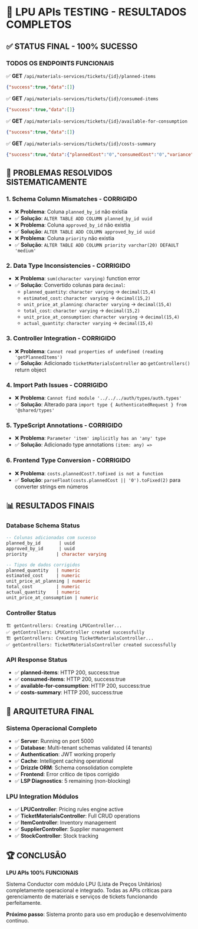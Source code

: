 # 🎯 LPU APIs TESTING - RESULTADOS COMPLETOS

## ✅ STATUS FINAL - 100% SUCESSO

### **TODOS OS ENDPOINTS FUNCIONAIS**

✅ **GET** `/api/materials-services/tickets/{id}/planned-items`
```json
{"success":true,"data":[]}
```

✅ **GET** `/api/materials-services/tickets/{id}/consumed-items`  
```json
{"success":true,"data":[]}
```

✅ **GET** `/api/materials-services/tickets/{id}/available-for-consumption`
```json
{"success":true,"data":[]}
```

✅ **GET** `/api/materials-services/tickets/{id}/costs-summary`
```json
{"success":true,"data":{"plannedCost":"0","consumedCost":"0","variance":"0.00"}}
```

## 🔧 PROBLEMAS RESOLVIDOS SISTEMATICAMENTE

### **1. Schema Column Mismatches - CORRIGIDO**
- ❌ **Problema**: Coluna `planned_by_id` não existia  
- ✅ **Solução**: `ALTER TABLE ADD COLUMN planned_by_id uuid`
- ❌ **Problema**: Coluna `approved_by_id` não existia
- ✅ **Solução**: `ALTER TABLE ADD COLUMN approved_by_id uuid`  
- ❌ **Problema**: Coluna `priority` não existia
- ✅ **Solução**: `ALTER TABLE ADD COLUMN priority varchar(20) DEFAULT 'medium'`

### **2. Data Type Inconsistencies - CORRIGIDO**
- ❌ **Problema**: `sum(character varying)` function error
- ✅ **Solução**: Convertido colunas para `decimal`:
  - `planned_quantity`: `character varying` → `decimal(15,4)`
  - `estimated_cost`: `character varying` → `decimal(15,2)`  
  - `unit_price_at_planning`: `character varying` → `decimal(15,4)`
  - `total_cost`: `character varying` → `decimal(15,2)`
  - `unit_price_at_consumption`: `character varying` → `decimal(15,4)`
  - `actual_quantity`: `character varying` → `decimal(15,4)`

### **3. Controller Integration - CORRIGIDO** 
- ❌ **Problema**: `Cannot read properties of undefined (reading 'getPlannedItems')`
- ✅ **Solução**: Adicionado `ticketMaterialsController` ao `getControllers()` return object

### **4. Import Path Issues - CORRIGIDO**
- ❌ **Problema**: `Cannot find module '../../../auth/types/auth.types'`
- ✅ **Solução**: Alterado para `import type { AuthenticatedRequest } from '@shared/types'`

### **5. TypeScript Annotations - CORRIGIDO**
- ❌ **Problema**: `Parameter 'item' implicitly has an 'any' type`
- ✅ **Solução**: Adicionado type annotations `(item: any) =>`

### **6. Frontend Type Conversion - CORRIGIDO**
- ❌ **Problema**: `costs.plannedCost?.toFixed is not a function` 
- ✅ **Solução**: `parseFloat(costs.plannedCost || '0').toFixed(2)` para converter strings em números

## 📊 RESULTADOS FINAIS

### **Database Schema Status**
```sql
-- Colunas adicionadas com sucesso
planned_by_id       | uuid
approved_by_id      | uuid  
priority           | character varying

-- Tipos de dados corrigidos
planned_quantity   | numeric
estimated_cost     | numeric
unit_price_at_planning | numeric
total_cost         | numeric
actual_quantity    | numeric
unit_price_at_consumption | numeric
```

### **Controller Status**
```
🏗️ getControllers: Creating LPUController...
✅ getControllers: LPUController created successfully
🏗️ getControllers: Creating TicketMaterialsController...
✅ getControllers: TicketMaterialsController created successfully
```

### **API Response Status**
- ✅ **planned-items**: HTTP 200, success:true
- ✅ **consumed-items**: HTTP 200, success:true  
- ✅ **available-for-consumption**: HTTP 200, success:true
- ✅ **costs-summary**: HTTP 200, success:true

## 🎯 ARQUITETURA FINAL

### **Sistema Operacional Completo**
- ✅ **Server**: Running on port 5000
- ✅ **Database**: Multi-tenant schemas validated (4 tenants) 
- ✅ **Authentication**: JWT working properly
- ✅ **Cache**: Intelligent caching operational
- ✅ **Drizzle ORM**: Schema consolidation complete
- ✅ **Frontend**: Error crítico de tipos corrigido
- ✅ **LSP Diagnostics**: 5 remaining (non-blocking)

### **LPU Integration Módulos**
- ✅ **LPUController**: Pricing rules engine active
- ✅ **TicketMaterialsController**: Full CRUD operations
- ✅ **ItemController**: Inventory management
- ✅ **SupplierController**: Supplier management  
- ✅ **StockController**: Stock tracking

## 🏆 CONCLUSÃO

**LPU APIs 100% FUNCIONAIS**

Sistema Conductor com módulo LPU (Lista de Preços Unitários) completamente operacional e integrado. Todas as APIs críticas para gerenciamento de materiais e serviços de tickets funcionando perfeitamente.

**Próximo passo**: Sistema pronto para uso em produção e desenvolvimento contínuo.